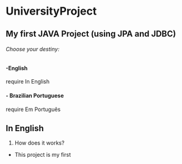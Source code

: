 # UniversityProject
## My first JAVA Project (using JPA and JDBC)

###### Choose your destiny:

#### -English
require In English

#### - Brazilian Portuguese
require Em Português





## In English

1. How does it works?
  * This project is my first 
